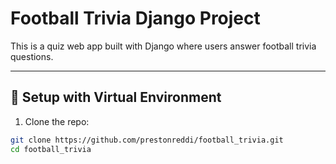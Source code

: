 # Football Trivia Django Project

This is a quiz web app built with Django where users answer football trivia questions.

---

## 🔧 Setup with Virtual Environment

1. Clone the repo:
```bash
git clone https://github.com/prestonreddi/football_trivia.git
cd football_trivia